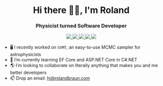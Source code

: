 <h1 align="center">Hi there 🙋‍♂️, I'm Roland</h1>
<h3 align="center">Physicist turned Software Developer</h3>

<p align="center">
  <a href="https://github.com/RolandBraunDev">
    <img src="https://img.shields.io/badge/GitHub-333333?style=for-the-badge&amp;logo=github&logoColor=white">
  </a>
  
  <a href="https://www.nuget.org/profiles/rolandbraun">
    <img src="https://img.shields.io/badge/NuGet-004880?style=for-the-badge&amp;logo=nuget&logoColor=white">
  </a>
  
  <a href="https://linkedin.com/in/roland-braun">
    <img src="https://img.shields.io/badge/LinkedIn-0077B5?style=for-the-badge&logo=linkedin&logoColor=white">
  </a>
  
  <a href="https://rolandbraun.com">
    <img src="https://img.shields.io/badge/Website-512bd4?style=for-the-badge&logo=webpack&logoColor=white">
  </a>
  
  <a href="https://twitter.com/rolandbraundev">
    <img src="https://img.shields.io/badge/Twitter-1DA1F2?style=for-the-badge&amp;logo=twitter&amp;logoColor=white">
  </a>
</p>

<!--
**RolandBraunDev/RolandBraunDev** is a ✨ _special_ ✨ repository because its `README.md` (this file) appears on your GitHub profile.

Here are some ideas to get you started:

- 🔭 I’m currently working on ...
- 🌱 I’m currently learning ...
- 👯 I’m looking to collaborate on ...
- 🤔 I’m looking for help with ...
- 💬 Ask me about ...
- 📫 How to reach me: ...
- 😄 Pronouns: ...
- ⚡ Fun fact: ...
-->
- 🖥 I recently worked on `SVMT`, an easy-to-use MCMC sampler for astrophysicists  
- 🌱 I’m currently learning EF Core and ASP.NET Core in C#.NET  
- 🌎 I’m looking to collaborate on literally anything that makes you and me better developers  
- 📫 Drop an email: hi@rolandbraun.com  
